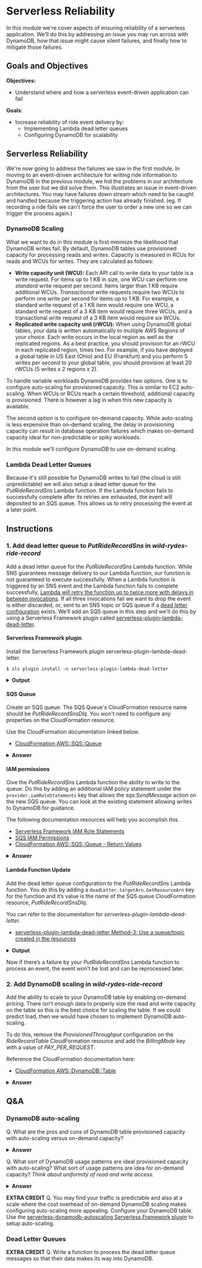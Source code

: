 # Serverless Reliability

In this module we're cover aspects of ensuring reliability of a serverless application. We'll do this by addressing an issue you may run across with DynamoDB, how that issue might cause silent failures, and finally how to mitigate those failures.

## Goals and Objectives

__Objectives:__

* Understand where and how a serverless event-driven application can fail

**Goals**:

* Increase reliability of ride event delivery by:
  * Implementing Lambda dead letter queues
  * Configuring DynamoDB for scalability

## Serverless Reliability
<!-- FIXME: Add diagram of current arch and future arch -->

We're now going to address the failures we saw in the first module.  In moving to an event-driven architecture for writing ride information to DynamoDB in the previous module, we hid the problems in our architecture from the user but we did solve them. This illustrates an issue in event-driven architectures. You may have failures down stream which need to be caught and handled because the triggering action has already finished. (eg. If recording a ride fails we can't force the user to order a new one so we can trigger the process again.)

### DynamoDB Scaling

What we want to do in this module is first minimize the likelihood that DynamoDB writes fail. By default, DynamoDB tables use provisioned capacity for processing reads and writes. Capacity is measured in RCUs for reads and WCUs for writes. They are calculated as follows:

* **Write capacity unit (WCU):** Each API call to write data to your table is a write request. For items up to 1 KB in size, one WCU can perform one *standard* write request per second. Items larger than 1 KB require additional WCUs. *Transactional* write requests require two WCUs to perform one write per second for items up to 1 KB. For example, a standard write request of a 1 KB item would require one WCU, a standard write request of a 3 KB item would require three WCUs, and a transactional write request of a 3 KB item would require six WCUs.
* **Replicated write capacity unit (rWCU):** When using DynamoDB global tables, your data is written automatically to multiple AWS Regions of your choice. Each write occurs in the local region as well as the replicated regions. As a best practice, you should provision for an rWCU in each replicated region, times two. For example, if you have deployed a global table in US East (Ohio) and EU (Frankfurt) and you perform 5 writes per second to your global table, you should provision at least 20 rWCUs (5 writes x 2 regions x 2).

To handle variable workloads DynamoDB provides two options. One is to configure auto-scaling for provisioned capacity. This is similar to EC2 auto-scaling. When WCUs or RCUs reach a certain threshold, additional capacity is provisioned. There is however a lag in when this new capacity is available.

The second option is to configure on-demand capacity. While auto-scaling is less expensive than on-demand scaling, the delay in provisioning capacity can result in database operation failures which makes on-demand capacity ideal for non-predictable or spiky workloads.

In this module we'll configure DynamoDB to use on-demand scaling. 

### Lambda Dead Letter Queues

Because it's still possible for DynamoDB writes to fail (the cloud is still unpredictable) we will also setup a dead letter queue for the *PutRideRecordSns* Lambda function. If the Lambda function fails to successfully complete after its retries are exhausted, the event will deposited to an SQS queue. This allows us to retry processing the event at a later point.

## Instructions
### 1. Add dead letter queue to _PutRideRecordSns_ in _wild-rydes-ride-record_
Add a dead letter queue for the _PutRideRecordSns_ Lambda function. While SNS guarantees message delivery to our Lambda function, our function is not guaranteed to execute successfully. When a Lambda function is triggered by an SNS event and the Lambda function fails to complete successfully, [Lambda will retry the function up to twice more with delays in between invocations](https://docs.aws.amazon.com/lambda/latest/dg/retries-on-errors.html). If all three invocations fail we want to drop the event is either discarded, or, sent to an SNS topic or SQS queue if a [dead letter configuration](https://docs.aws.amazon.com/AWSCloudFormation/latest/UserGuide/aws-properties-lambda-function-deadletterconfig.html) exists. We’ll add an SQS queue in this step and we'll do this by using a Serverless Framework plugin called [serverless-plugin-lambda-dead-letter](https://github.com/gmetzker/serverless-plugin-lambda-dead-letter).


#### Serverless Framework plugin
Install the Serverless Framework plugin serverless-plugin-lambda-dead-letter.
```
$ sls plugin install -n serverless-plugin-lambda-dead-letter
```
<details>
<summary><strong>Output</strong></summary>
<p>

```
Serverless: Installing plugin "serverless-plugin-lambda-dead-letter@latest" (this might take a few seconds...)
Serverless: Successfully installed "serverless-plugin-lambda-dead-letter@latest"
```
</p>
</details>

#### SQS Queue
Create an SQS queue. The SQS Queue's CloudFormation resource name should be *PutRideRecordSnsDlq*. You won't need to configure any properties on the CloudFormation resource.

Use the CloudFormation documentation linked below.
* [CloudFormation AWS::SQS::Queue](https://docs.aws.amazon.com/AWSCloudFormation/latest/UserGuide/aws-properties-sqs-queues.html)

<details>
<summary><strong>Answer</strong></summary>
<p>

```diff
--- a/serverless.yml
+++ b/serverless.yml
@@ -93,6 +103,9 @@ resources:
               - ".amazonaws.com/${self:custom.stage}"
               - "${self:custom.sevrice_url_path_base}"

+    PutRideRecordSnsDlq:
+      Type: AWS::SQS::Queue
+
   Outputs:
     RideRecordUrl:
       Description: "URL of service"
```
</p>
</details>

#### IAM permissions
Give the *PutRideRecordSns* Lambda function the ability to write to the queue.  Do this by adding an additional IAM policy statement under the `provider.iamRoleStatements` key that allows the *sqs:SendMessage* action on the new SQS queue. You can look at the existing statement allowing writes to DynamoDB for guidance.

The following documentation resources will help you accomplish this.

* [Serverless Framework IAM Role Statements](https://serverless.com/framework/docs/providers/aws/guide/iam/)
* [SQS IAM Permissions](https://docs.aws.amazon.com/IAM/latest/UserGuide/list_amazonsqs.html)
* [CloudFormation AWS::SQS::Queue - Return Values](https://docs.aws.amazon.com/AWSCloudFormation/latest/UserGuide/aws-properties-sqs-queues.html#aws-properties-sqs-queues-ref)

<details>
<summary><strong>Answer</strong></summary>
<p>

```diff
--- a/serverless.yml
+++ b/serverless.yml
@@ -39,6 +39,13 @@ provider:
         Fn::GetAtt:
           - RideRecordTable
           - Arn
+    - Effect: Allow
+      Action:
+        - sqs:SendMessage
+      Resource:
+        Fn::GetAtt:
+          - PutRideRecordSnsDlq
+          - Arn

 functions:
   PutRideRecordHttp:
```
</p>
</details>

#### Lambda Function Update
Add the dead letter queue configuration to the *PutRideRecordSns* Lambda function. You do this by adding a `deadLetter.targetArn.GetResourceArn` key for the function and it’s value is the name of the SQS queue CloudFormation resource, *PutRideRecordSnsDlq*.

You can refer to the documentation for *serverless-plugin-lambda-dead-letter*.

* [serverless-plugin-lambda-dead-letter Method-3: Use a queue/topic created in the resources](https://github.com/gmetzker/serverless-plugin-lambda-dead-letter#method-3)

<details>
<summary><strong>Output</strong></summary>
<p>

```diff
@@ -62,6 +62,9 @@ functions:
     environment:
       DDB_TABLE_NAME:
         Ref: RideRecordTable
+    deadLetter:
+      targetArn:
+        GetResourceArn: PutRideRecordSnsDlq
     events:
       - sns: "${self:custom.wild_rydes_sns_topic_arn}"

```
</p>
</details>

Now if there’s a failure by your *PutRideRecordSns* Lambda function to process an event, the event won’t be lost and can be reprocessed later.



### 2. Add DynamoDB scaling in *wild-rydes-ride-record*
Add the ability to scale to your DynamoDB table by enabling on-demand pricing. There isn't enough data to properly size the read and write capacity on the table so this is the best choice for scaling the table. If we could predict load, then we would have chosen to implement DynamoDB auto-scaling.

To do this, remove the *ProvisionedThroughput* configuration on the *RideRecordTable* CloudFormation resource and add the *BillingMode* key with a value of *PAY_PER_REQUEST*.

Reference the CloudFormation documentation here:

* [CloudFormation AWS::DynamoDB::Table](https://docs.aws.amazon.com/AWSCloudFormation/latest/UserGuide/aws-resource-dynamodb-table.html)

<details>
<summary><strong>Answer</strong></summary>
<p>

```diff
--- a/serverless.yml
+++ b/serverless.yml
@@ -65,9 +65,7 @@ resources:
         KeySchema:
           - AttributeName: ${self:custom.ddb_table_hash_key}
             KeyType: HASH
-        ProvisionedThroughput:
-          ReadCapacityUnits: 1
-          WriteCapacityUnits: 1
+        BillingMode: PAY_PER_REQUEST

     ServiceUrlSsmParam:
       Type: "AWS::SSM::Parameter"
```
</p>
</details>


## Q&A

### DynamoDB auto-scaling

Q. What are the pros and cons of DynamoDB table provisioned capacity with auto-scaling versus on-demand capacity?

<details>
<summary><strong>Answer</strong></summary>
<p>

Provisioned capacity with auto-scaling is cheaper than on-demand capacity but additional provisioned capacity takes time to become available.

</p>
</details>

Q. What sort of DynamoDB usage patterns are ideal provisioned capacity with auto-scaling? What sort of usage patterns are idea for on-demand capacity? *Think about uniformity of read and write access.*
<details>
<summary><strong>Answer</strong></summary>
<p>
On-demand capacity is ideal for unpredictable or spiky workloads. In these situations auto-scaling may not provision capacity fast enough to keep up with demand.

However, if there's little to no issue with latency of adding a record to DynamoDB, you could investigate letting writes fail, fall into the dead letter queue, and be processed after additional capacity has finished provisioning. But you should perform financial calculations to see if the savings of using provisioned capacity is worth it.

</p>
</details>

**EXTRA CREDIT** Q. You may find your traffic is predictable and also at a scale where the cost overhead of on-demand DynamoDB scaling makes configuring auto-scaling more appealing. Configure your DynamoDB table. Use the [serverless-dynamodb-autoscaling Serverless Framework plugin](https://github.com/sbstjn/serverless-dynamodb-autoscaling) to setup auto-scaling.

### Dead Letter Queues

**EXTRA CREDIT** Q. Write a function to process the dead letter queue messages so that their data makes its way into DynamoDB.
